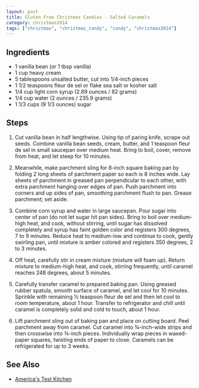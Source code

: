 ```yaml
---
layout: post
title: Gluten Free Christmas Candies - Salted Caramels
category: christmas2014
tags: ["christmas", "christmas_candy", "candy", "christmas2014"]
---
```


## Ingredients

* 1 vanilla bean (or 1 tbsp vanilla)
* 1 cup heavy cream
* 5 tablespoons unsalted butter, cut into 1/4-inch pieces
* 1 1/2 teaspoons fleur de sel or flake sea salt or kosher salt
* 1/4 cup light corn syrup (2.89 ounces / 82 grams)
* 1/4 cup water (2 ounces / 235.9 grams)
* 1 1/3 cups (9 1/3 ounces) sugar

## Steps

1. Cut vanilla bean in half lengthwise. Using tip of paring knife, scrape out seeds. Combine vanilla bean seeds, cream, butter, and 1 teaspoon fleur de sel in small saucepan over medium heat. Bring to boil, cover, remove from heat, and let steep for 10 minutes.

2. Meanwhile, make parchment sling for 8-inch square baking pan by folding 2 long sheets of parchment paper so each is 8 inches wide. Lay sheets of parchment in greased pan perpendicular to each other, with extra parchment hanging over edges of pan. Push parchment into corners and up sides of pan, smoothing parchment flush to pan. Grease parchment; set aside.

3. Combine corn syrup and water in large saucepan. Pour sugar into center of pan (do not let sugar hit pan sides). Bring to boil over medium-high heat, and cook, without stirring, until sugar has dissolved completely and syrup has faint golden color and registers 300 degrees, 7 to 9 minutes. Reduce heat to medium-low and continue to cook, gently swirling pan, until mixture is amber colored and registers 350 degrees, 2 to 3 minutes.

4. Off heat, carefully stir in cream mixture (mixture will foam up). Return mixture to medium-high heat, and cook, stirring frequently, until caramel reaches 248 degrees, about 5 minutes.

5. Carefully transfer caramel to prepared baking pan. Using greased rubber spatula, smooth surface of caramel, and let cool for 10 minutes. Sprinkle with remaining ½ teaspoon fleur de sel and then let cool to room temperature, about 1 hour. Transfer to refrigerator and chill until caramel is completely solid and cold to touch, about 1 hour.

6. Lift parchment sling out of baking pan and place on cutting board. Peel parchment away from caramel. Cut caramel into ¾-inch-wide strips and then crosswise into ¾-inch pieces. Individually wrap pieces in waxed-paper squares, twisting ends of paper to close. Caramels can be refrigerated for up to 3 weeks.

## See Also

* [America's Test Kitchen](http://www.americastestkitchenfeed.com/recipes/homemade-salted-caramels/)

